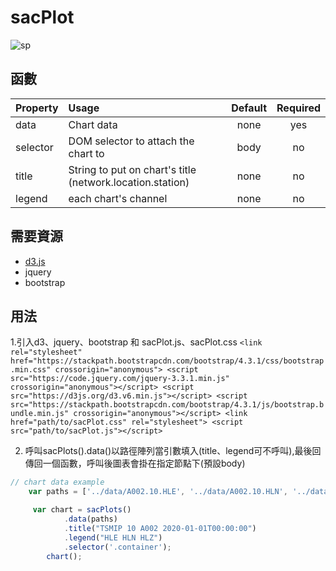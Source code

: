 # sacPlot

![sp](https://raw.githubusercontent.com/andy840609/sacPlot/main/example/ex.png)

## 函數

|Property        | Usage           | Default  | Required |
|:------------- |:-------------|:-----:|:-----:|
| data | Chart data | none | yes |
| selector | DOM selector to attach the chart to | body | no |
| title | String to put on chart's title (network.location.station)| none | no |
| legend | each chart's channel | none | no |

## 需要資源
* [d3.js](https://d3js.org/)
* jquery
* bootstrap

## 用法

1.引入d3、jquery、bootstrap 和 sacPlot.js、sacPlot.css
    `<link rel="stylesheet" href="https://stackpath.bootstrapcdn.com/bootstrap/4.3.1/css/bootstrap.min.css"
        crossorigin="anonymous">
    <script src="https://code.jquery.com/jquery-3.3.1.min.js" crossorigin="anonymous"></script>
    <script src="https://d3js.org/d3.v6.min.js"></script>
    <script src="https://stackpath.bootstrapcdn.com/bootstrap/4.3.1/js/bootstrap.bundle.min.js"
        crossorigin="anonymous"></script>
	<link href="path/to/sacPlot.css" rel="stylesheet">
	<script src="path/to/sacPlot.js"></script>`

2. 呼叫sacPlots().data()以路徑陣列當引數填入(title、legend可不呼叫),最後回傳回一個函數，呼叫後圖表會掛在指定節點下(預設body)

```javascript
// chart data example
	var paths = ['../data/A002.10.HLE', '../data/A002.10.HLN', '../data/A002.10.HLZ'];

     var chart = sacPlots()
            .data(paths)
            .title("TSMIP 10 A002 2020-01-01T00:00:00")
            .legend("HLE HLN HLZ")
            .selector('.container');
        chart();
